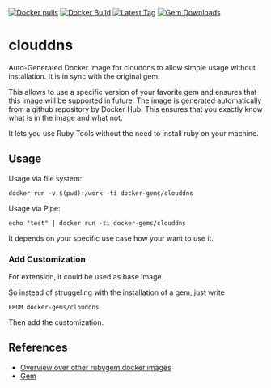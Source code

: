 [![Docker pulls](https://img.shields.io/docker/pulls/rubygem/clouddns.svg)](https://hub.docker.com/r/rubygem/clouddns/)
[![Docker Build](https://img.shields.io/docker/automated/rubygem/clouddns.svg)](https://hub.docker.com/r/rubygem/clouddns/)
[![Latest Tag](https://img.shields.io/github/tag/docker-rubygem/clouddns.svg)](https://hub.docker.com/r/rubygem/clouddns/)
[![Gem Downloads](https://img.shields.io/gem/dt/clouddns.svg)](https://rubygems.org/gems/clouddns/)
# clouddns

Auto-Generated Docker image for clouddns to allow simple usage without installation.
It is in sync with the original gem.

This allows to use a specific version of your favorite gem and ensures that this image will be supported in future.
The image is generated automatically from a github repository by Docker Hub.
This ensures that you exactly know what is in the image and what not.

It lets you use Ruby Tools without the need to install ruby on your machine.

## Usage

Usage via file system:

`docker run -v $(pwd):/work -ti docker-gems/clouddns`

Usage via Pipe:

`echo "test" | docker run -ti docker-gems/clouddns`

It depends on your specific use case how your want to use it.

### Add Customization

For extension, it could be used as base image.

So instead of struggeling with the installation of a gem, just write

`FROM docker-gems/clouddns`

Then add the customization.

## References

 - [Overview over other rubygem docker images](https://github.com/thinkbot/docker-rubygem)
 - [Gem](https://rubygems.org/gems/clouddns/)
